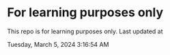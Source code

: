 # For learning purposes only
This repo is for learning purposes only.
Last updated at

Tuesday, March 5, 2024 3:16:54 AM

